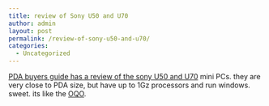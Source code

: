 ```yaml
---
title: review of Sony U50 and U70
author: admin
layout: post
permalink: /review-of-sony-u50-and-u70/
categories:
  - Uncategorized
---
```

[PDA buyers guide has a review of the sony U50 and U70][1] mini PCs. they are very close to PDA size, but have up to 1Gz processors and run windows. sweet. its like the [OQO][2].

 [1]: http://www.pdabuyersguide.com/notebooks/sony_vaio_U50.htm
 [2]: http://blog.lotas-smartman.net/archives/2004/06/04/2011/oqo-at-cebit-pictures-impressions/